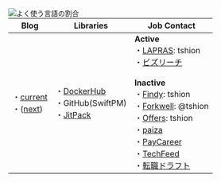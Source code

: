 <a href="https://github.com/anuraghazra/github-readme-stats">
    <img align="left" alt="よく使う言語の割合" src="https://github-readme-stats.vercel.app/api/top-langs/?hide=css,dockerfile,html,makefile,scss,shell&layout=compact&username=tshion" />
</a>

Blog | Libraries | Job Contact
--- | --- | ---
・[current](https://mokumokulog.netlify.app/)<br />・([next](https://mklog.netlify.app/)) | ・[DockerHub](https://hub.docker.com/u/tshion)<br />・GitHub(SwiftPM)<br />・[JitPack](https://jitpack.io/) | **Active**<br />・[LAPRAS]: tshion<br />・[ビズリーチ]<br /><br />**Inactive**<br />・[Findy]: tshion<br />・[Forkwell]: @tshion<br />・[Offers]: tshion<br />・[paiza]<br />・[PayCareer]<br />・[TechFeed]<br />・[転職ドラフト]



[Findy]: https://findy-code.io/
[Forkwell]: https://forkwell.com/
[LAPRAS]: https://lapras.com/
[Offers]: https://offers.jp/
[paiza]: https://paiza.jp/
[PayCareer]: https://pay-career.com/
[TechFeed]: https://techfeed.io/people/@shion_engineer
[転職ドラフト]: https://job-draft.jp/users/60683
[ビズリーチ]: https://www.bizreach.jp/
